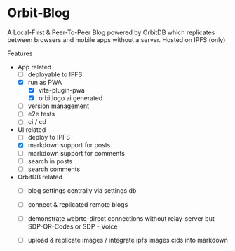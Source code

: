 # Orbit-Blog

A Local-First & Peer-To-Peer Blog powered by OrbitDB which replicates between browsers and mobile apps without a server. Hosted on IPFS (only)

Features
- App related
    - [ ] deployable to IPFS
    - [x] run as PWA
        - [x] vite-plugin-pwa
        - [x] orbitlogo ai generated
    - [ ] version management
    - [ ] e2e tests
    - [ ] ci / cd
- UI related
    - [ ] deploy to IPFS
    - [x] markdown support for posts 
    - [ ] markdown support for comments
    - [ ] search in posts 
    - [ ] search comments
- OrbitDB related
    - [ ] blog settings centrally via settings db 
    - [ ] connect & replicated remote blogs
    - [ ] demonstrate webrtc-direct connections without relay-server but SDP-QR-Codes or SDP - Voice
    - [ ] upload & replicate images / integrate ipfs images cids into markdown



